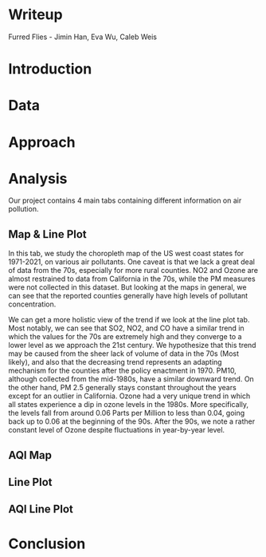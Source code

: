 Writeup
================
Furred Flies - Jimin Han, Eva Wu, Caleb Weis

# Introduction

# Data

# Approach

# Analysis

Our project contains 4 main tabs containing different information on air
pollution.

## Map & Line Plot

In this tab, we study the choropleth map of the US west coast states for
1971-2021, on various air pollutants. One caveat is that we lack a great
deal of data from the 70s, especially for more rural counties. NO2 and
Ozone are almost restrained to data from California in the 70s, while
the PM measures were not collected in this dataset. But looking at the
maps in general, we can see that the reported counties generally have
high levels of pollutant concentration.

We can get a more holistic view of the trend if we look at the line plot
tab. Most notably, we can see that SO2, NO2, and CO have a similar trend
in which the values for the 70s are extremely high and they converge to
a lower level as we approach the 21st century. We hypothesize that this
trend may be caused from the sheer lack of volume of data in the 70s
(Most likely), and also that the decreasing trend represents an adapting
mechanism for the counties after the policy enactment in 1970. PM10,
although collected from the mid-1980s, have a similar downward trend. On
the other hand, PM 2.5 generally stays constant throughout the years
except for an outlier in California. Ozone had a very unique trend in
which all states experience a dip in ozone levels in the 1980s. More
specifically, the levels fall from around 0.06 Parts per Million to less
than 0.04, going back up to 0.06 at the beginning of the 90s. After the
90s, we note a rather constant level of Ozone despite fluctuations in
year-by-year level.

## AQI Map

## Line Plot

## AQI Line Plot

# Conclusion
